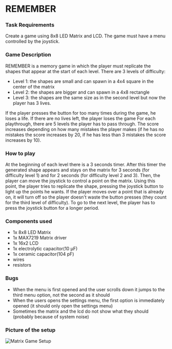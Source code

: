 # REMEMBER

### Task Requirements

Create a game using 8x8 LED Matrix and LCD. The game must have a menu controlled by the joystick.

### Game Description
REMEMBER is a memory game in which the player must replicate the shapes that appear at the start of each level. There are 3 levels of difficulty:
- Level 1: the shapes are small and can spawn in a 4x4 square in the center of the matrix
- Level 2: the shapes are bigger and can spawn in a 4x8 rectangle
- Level 3: the shapes are the same size as in the second level but now the player has 3 lives. 

If the player presses the button for too many times during the game, he loses a life. If there are no lives left, the player loses the game
For each playthrough, there are 5 levels the player has to pass through. The score increases depending on how many mistakes the player makes (if he has no mistakes the score increases by 20, if he has less than 3 mistakes the score increases by 10).

### How to play
At the beginning of each level there is a 3 seconds timer. After this timer the generated shape appears and stays on the matrix for 3 seconds (for difficulty level 1) and for 2 seconds (for difficulty level 2 and 3). Then, the player can move the joystick to control a point on the matrix. Using this point, the player tries to replicate the shape, pressing the joystick button to light up the points he wants. If the player moves over a point that is already on, it will turn off so the player doesn't waste the button presses (they count for the third level of difficulty).
To go to the next level, the player has to press the joystick button for a longer period.

### Components used
- 1x 8x8 LED Matrix
- 1x MAX7219 Matrix driver
- 1x 16x2 LCD
- 1x electrolytic capacitor(10 μF)
- 1x ceramic capacitor(104 pF)
- wires
- resistors

### Bugs
- When the menu is first opened and the user scrolls down it jumps to the third menu option, not the second as it should
- When the users opens the settings menu, the first option is immediately opened (it should only open the settings menu)
- Sometimes the matrix and the lcd do not show what they should (probably because of system noise)

### Picture of the setup
![Matrix Game Setup](https://user-images.githubusercontent.com/34553466/208913165-209e8d35-c3d2-4d73-91a4-3affd80c224a.jpg)
